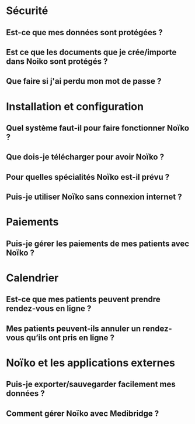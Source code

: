 # Sécurité

## Est-ce que mes données sont protégées ?

## Est ce que les documents que je crée/importe dans Noiko sont protégés ?

## Que faire si j'ai perdu mon mot de passe ?




# Installation et configuration

## Quel système faut-il pour faire fonctionner Noïko ?

## Que dois-je télécharger pour avoir Noïko ?

## Pour quelles spécialités Noïko est-il prévu ?

## Puis-je utiliser Noïko sans connexion internet ?


# Paiements 

## Puis-je gérer les paiements de mes patients avec Noïko ?




# Calendrier 

## Est-ce que mes patients peuvent prendre rendez-vous en ligne ?

## Mes patients peuvent-ils annuler un rendez-vous qu’ils ont pris en ligne ?



# Noïko et les applications externes

## Puis-je exporter/sauvegarder facilement mes données ?

## Comment gérer Noïko avec Medibridge ?



